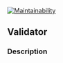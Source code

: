 [![Maintainability](https://api.codeclimate.com/v1/badges/984748ab82fd2ed42032/maintainability)](https://codeclimate.com/github/nikitakozlovjr/Validator/maintainability)

## Validator
### Description
